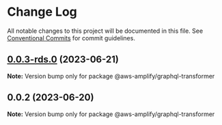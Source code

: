 # Change Log

All notable changes to this project will be documented in this file.
See [Conventional Commits](https://conventionalcommits.org) for commit guidelines.

## [0.0.3-rds.0](https://github.com/aws-amplify/amplify-category-api/compare/@aws-amplify/graphql-transformer@0.0.2...@aws-amplify/graphql-transformer@0.0.3-rds.0) (2023-06-21)

**Note:** Version bump only for package @aws-amplify/graphql-transformer

## 0.0.2 (2023-06-20)

**Note:** Version bump only for package @aws-amplify/graphql-transformer
